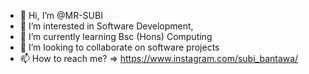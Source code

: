 - 👋 Hi, I’m @MR-SUBI
- 👀 I’m interested in Software Development,
- 🌱 I’m currently learning Bsc (Hons) Computing
- 💞️ I’m looking to collaborate on software projects
- 📫 How to reach me? => https://www.instagram.com/subi_bantawa/

<!---
MR-SUBI/MR-SUBI is a ✨ special ✨ repository because its `README.md` (this file) appears on your GitHub profile.
You can click the Preview link to take a look at your changes.
--->

